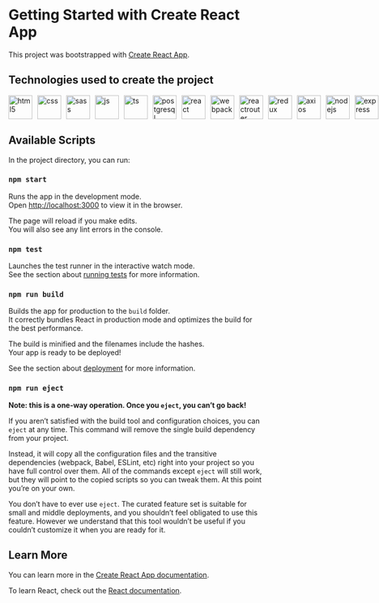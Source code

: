 # Getting Started with Create React App

This project was bootstrapped with [Create React App](https://github.com/facebook/create-react-app).

## Technologies used to create the project
<div style="display: flex; gap: 10px">
<img src="https://cdn.jsdelivr.net/gh/devicons/devicon@latest/icons/html5/html5-original.svg" alt="html5" width="47"/>
<img src="https://cdn.jsdelivr.net/gh/devicons/devicon@latest/icons/css3/css3-original.svg" alt="css" width="47"/>
<img src="https://cdn.jsdelivr.net/gh/devicons/devicon@latest/icons/sass/sass-original.svg" alt="sass" width="47"/>
<img src="https://cdn.jsdelivr.net/gh/devicons/devicon/icons/javascript/javascript-original.svg" alt="js" width="47"/>
<img src="https://cdn.jsdelivr.net/gh/devicons/devicon@latest/icons/typescript/typescript-original.svg" alt="ts" width="47"/>
<img src="https://cdn.jsdelivr.net/gh/devicons/devicon@latest/icons/postgresql/postgresql-original.svg" alt="postgresql" width="47"/>
<img src="https://cdn.jsdelivr.net/gh/devicons/devicon@latest/icons/react/react-original.svg" alt="react" width="47"/>
<img src="https://cdn.jsdelivr.net/gh/devicons/devicon@latest/icons/webpack/webpack-original.svg" alt="webpack" width="47"/>
<img src="https://cdn.jsdelivr.net/gh/devicons/devicon@latest/icons/reactrouter/reactrouter-original.svg" alt="reactrouter" width="47"/>
<img src="https://cdn.jsdelivr.net/gh/devicons/devicon@latest/icons/redux/redux-original.svg" alt="redux" width="47"/>
<img src="https://cdn.jsdelivr.net/gh/devicons/devicon@latest/icons/axios/axios-plain.svg" alt="axios" width="47"/>
<img src="https://cdn.jsdelivr.net/gh/devicons/devicon@latest/icons/nodejs/nodejs-original.svg" alt="nodejs" width="47"/>
<img src="https://cdn.jsdelivr.net/gh/devicons/devicon@latest/icons/express/express-original.svg" alt="express" width="47"/>
<img src="https://cdn.jsdelivr.net/gh/devicons/devicon@latest/icons/sequelize/sequelize-original.svg" alt="sequelize" width="47"/>
<img src="https://cdn.jsdelivr.net/gh/devicons/devicon@latest/icons/git/git-original.svg" alt="git" width="47"/>
<img src="https://cdn.jsdelivr.net/gh/devicons/devicon@latest/icons/postman/postman-original.svg" alt="postman" width="47"/>
</div>

## Available Scripts

In the project directory, you can run:

### `npm start`

Runs the app in the development mode.\
Open [http://localhost:3000](http://localhost:3000) to view it in the browser.

The page will reload if you make edits.\
You will also see any lint errors in the console.

### `npm test`

Launches the test runner in the interactive watch mode.\
See the section about [running tests](https://facebook.github.io/create-react-app/docs/running-tests) for more information.

### `npm run build`

Builds the app for production to the `build` folder.\
It correctly bundles React in production mode and optimizes the build for the best performance.

The build is minified and the filenames include the hashes.\
Your app is ready to be deployed!

See the section about [deployment](https://facebook.github.io/create-react-app/docs/deployment) for more information.

### `npm run eject`

**Note: this is a one-way operation. Once you `eject`, you can’t go back!**

If you aren’t satisfied with the build tool and configuration choices, you can `eject` at any time. This command will remove the single build dependency from your project.

Instead, it will copy all the configuration files and the transitive dependencies (webpack, Babel, ESLint, etc) right into your project so you have full control over them. All of the commands except `eject` will still work, but they will point to the copied scripts so you can tweak them. At this point you’re on your own.

You don’t have to ever use `eject`. The curated feature set is suitable for small and middle deployments, and you shouldn’t feel obligated to use this feature. However we understand that this tool wouldn’t be useful if you couldn’t customize it when you are ready for it.

## Learn More

You can learn more in the [Create React App documentation](https://facebook.github.io/create-react-app/docs/getting-started).

To learn React, check out the [React documentation](https://reactjs.org/).
